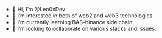 - 👋 Hi, I’m @Leo0xDev
- 👀 I’m interested in both of web2 and web3 technologies.
- 🌱 I’m currently learning BAS-binance side chain.
- 💞️ I’m looking to collaborate on various stacks and issues.

<!---
Leo0xDev/Leo0xDev is a ✨ special ✨ repository because its `README.md` (this file) appears on your GitHub profile.
You can click the Preview link to take a look at your changes.
--->
